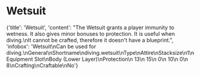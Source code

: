 
# Wetsuit

{'title': 'Wetsuit', 'content': "The Wetsuit grants a player immunity to wetness. It also gives minor bonuses to protection. It is useful when diving.\nIt cannot be crafted, therefore it doesn't have a blueprint.", 'infobox': 'Wetsuit\nCan be used for diving.\nGeneral\nShortname\ndiving.wetsuit\nType\nAttire\nStacksize\n1\nEquipment Slot\nBody (Lower Layer)\nProtection\n 13\n 15\n 0\n 10\n 0\n 8\nCrafting\nCraftable\nNo'}
